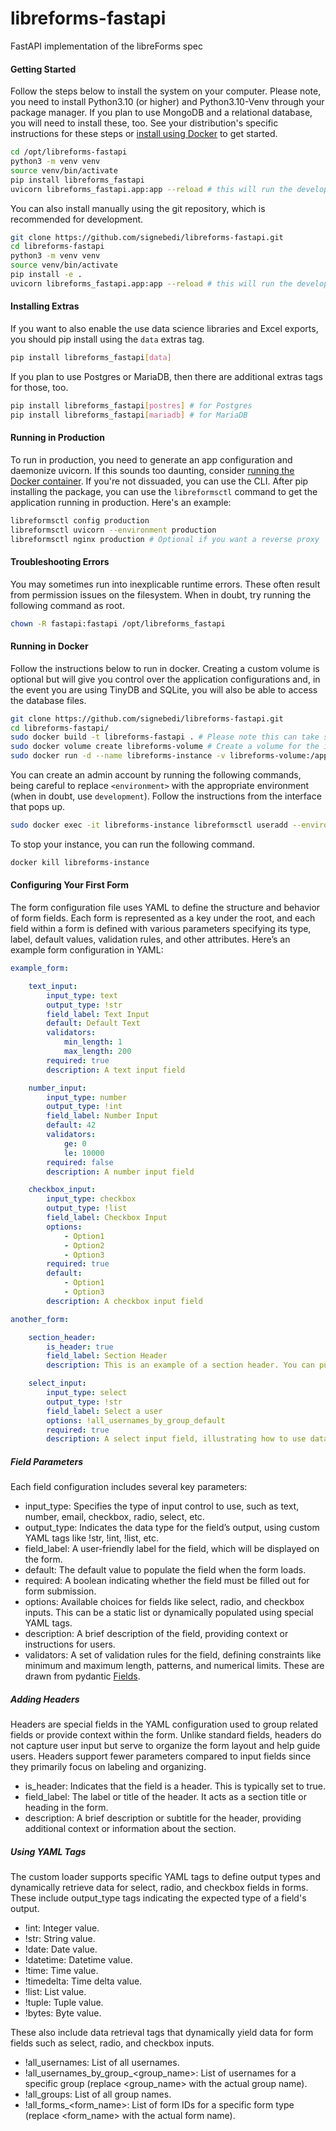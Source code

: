 # libreforms-fastapi
FastAPI implementation of the libreForms spec

#### Getting Started

Follow the steps below to install the system on your computer. Please note, you need to install Python3.10 (or higher) and Python3.10-Venv through your package manager. If you plan to use MongoDB and a relational database, you will need to install these, too. See your distribution's specific instructions for these steps or [install using Docker](#running-in-docker) to get started.

```bash
cd /opt/libreforms-fastapi
python3 -m venv venv
source venv/bin/activate
pip install libreforms_fastapi
uvicorn libreforms_fastapi.app:app --reload # this will run the development server
```

You can also install manually using the git repository, which is recommended for development.

```bash
git clone https://github.com/signebedi/libreforms-fastapi.git
cd libreforms-fastapi
python3 -m venv venv
source venv/bin/activate
pip install -e .
uvicorn libreforms_fastapi.app:app --reload # this will run the development server
```

#### Installing Extras

If you want to also enable the use data science libraries and Excel exports, you should pip install using the `data` extras tag.

```bash
pip install libreforms_fastapi[data]
```

If you plan to use Postgres or MariaDB, then there are additional extras tags for those, too. 

```bash
pip install libreforms_fastapi[postres] # for Postgres
pip install libreforms_fastapi[mariadb] # for MariaDB
```

#### Running in Production

To run in production, you need to generate an app configuration and daemonize uvicorn. If this sounds too daunting, consider [running the Docker container](#running-in-docker). If you're not dissuaded, you can use the CLI. After pip installing the package, you can use the `libreformsctl` command to get the application running in production. Here's an example:

```bash
libreformsctl config production
libreformsctl uvicorn --environment production 
libreformsctl nginx production # Optional if you want a reverse proxy 
```

#### Troubleshooting Errors

You may sometimes run into inexplicable runtime errors. These often result from permission issues on the filesystem. When in doubt, try running the following command as root.

```bash
chown -R fastapi:fastapi /opt/libreforms_fastapi
```


#### Running in Docker

Follow the instructions below to run in docker. Creating a custom volume is optional but will give you control over the application configurations and, in the event you are using TinyDB and SQLite, you will also be able to access the database files.

```bash
git clone https://github.com/signebedi/libreforms-fastapi.git
cd libreforms-fastapi/
sudo docker build -t libreforms-fastapi . # Please note this can take several minutes
sudo docker volume create libreforms-volume # Create a volume for the instance directory
sudo docker run -d --name libreforms-instance -v libreforms-volume:/app/instance -p 8000:8000 libreforms-fastapi
```

You can create an admin account by running the following commands, being careful to replace `<environment>` with the appropriate environment (when in doubt, use `development`). Follow the instructions from the interface that pops up.

```bash
sudo docker exec -it libreforms-instance libreformsctl useradd --environment <environment> --site-admin
```

To stop your instance, you can run the following command.

```bash
docker kill libreforms-instance
```

#### Configuring Your First Form

The form configuration file uses YAML to define the structure and behavior of form fields. Each form is represented as a key under the root, and each field within a form is defined with various parameters specifying its type, label, default values, validation rules, and other attributes. Here’s an example form configuration in YAML:

```yaml
example_form:

    text_input:
        input_type: text
        output_type: !str
        field_label: Text Input
        default: Default Text
        validators:
            min_length: 1
            max_length: 200
        required: true
        description: A text input field

    number_input:
        input_type: number
        output_type: !int
        field_label: Number Input
        default: 42
        validators:
            ge: 0
            le: 10000
        required: false
        description: A number input field

    checkbox_input:
        input_type: checkbox
        output_type: !list
        field_label: Checkbox Input
        options:
            - Option1
            - Option2
            - Option3
        required: true
        default:
            - Option1
            - Option3
        description: A checkbox input field

another_form:

    section_header:
        is_header: true
        field_label: Section Header
        description: This is an example of a section header. You can put as much text here as you need to guide users in the submission of the form in the UI.

    select_input:
        input_type: select
        output_type: !str
        field_label: Select a user
        options: !all_usernames_by_group_default
        required: true
        description: A select input field, illustrating how to use data retrieval tags.
```

##### Field Parameters

Each field configuration includes several key parameters:

- input_type: Specifies the type of input control to use, such as text, number, email, checkbox, radio, select, etc.
- output_type: Indicates the data type for the field’s output, using custom YAML tags like !str, !int, !list, etc.
- field_label: A user-friendly label for the field, which will be displayed on the form.
- default: The default value to populate the field when the form loads.
- required: A boolean indicating whether the field must be filled out for form submission. 
- options: Available choices for fields like select, radio, and checkbox inputs. This can be a static list or dynamically populated using special YAML tags. 
- description: A brief description of the field, providing context or instructions for users. 
- validators: A set of validation rules for the field, defining constraints like minimum and maximum length, patterns, and numerical limits. These are drawn from pydantic [Fields](https://docs.pydantic.dev/latest/api/fields/#pydantic.fields.Field).

##### Adding Headers

Headers are special fields in the YAML configuration used to group related fields or provide context within the form. Unlike standard fields, headers do not capture user input but serve to organize the form layout and help guide users. Headers support fewer parameters compared to input fields since they primarily focus on labeling and organizing.

- is_header: Indicates that the field is a header. This is typically set to true.
- field_label: The label or title of the header. It acts as a section title or heading in the form.
- description: A brief description or subtitle for the header, providing additional context or information about the section.

##### Using YAML Tags
The custom loader supports specific YAML tags to define output types and dynamically retrieve data for select, radio, and checkbox fields in forms. These include output_type tags indicating the expected type of a field's output. 

- !int: Integer value.
- !str: String value.
- !date: Date value.
- !datetime: Datetime value.
- !time: Time value.
- !timedelta: Time delta value.
- !list: List value.
- !tuple: Tuple value.
- !bytes: Byte value.

These also include data retrieval tags that dynamically yield data for form fields such as select, radio, and checkbox inputs.

- !all_usernames: List of all usernames.
- !all_usernames_by_group_<group_name>: List of usernames for a specific group (replace <group_name> with the actual group name).
- !all_groups: List of all group names.
- !all_forms_<form_name>: List of form IDs for a specific form type (replace <form_name> with the actual form name).
